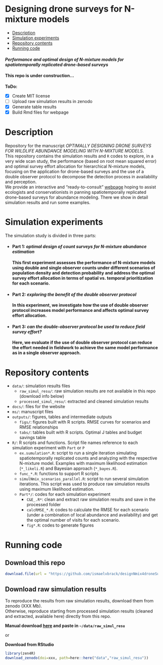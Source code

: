 Designing drone surveys for N-mixture models
================

-   [Description](#description)
-   [Simulation experiments](#simulation-experiments)
-   [Repository contents](#repository-contents)
-   [Running code](#running-code)

#### ***Performance and optimal design of N-mixture models for spatiotemporally replicated drone-based surveys***

#### This repo is under construction…

**ToDo:**  

-   [x] Create MIT license
-   [ ] Upload raw simulation results in zenodo
-   [x] Generate table results
-   [x] Build Rmd files for webpage

# Description

Repository for the manuscript *OPTIMALLY DESIGNING DRONE SURVEYS FOR
WILDLIFE ABUNDANCE MODELING WITH N-MIXTURE MODELS*.  
This repository contains the simulation results and `R` codes to
explore, in a very wide scan study, the performance (based on root mean
squared error) and optimal survey effort allocation for hierarchical
N-mixture models, focusing on the application for drone-based surveys
and the use of a double observer protocol to decompose the detection
process in availability and perception.  
We provide an interactive and “ready-to-consult”
[webpage](https://ismaelvbrack.github.io/designNmix4droneSurveys) hoping
to assist ecologists and conservationists in panning spatiotemporally
replicated drone-based surveys for abundance modeling. There we show in
detail simulation results and run some examples.

# Simulation experiments

The simulation study is divided in three parts:

-   #### Part 1: *optimal design of count surveys for N-mixture abundance estimation*

    **This first experiment assesses the performance of N-mixture models
    using double and single observer counts under different scenarios of
    population density and detection probability and address the optimal
    survey effort allocation in terms of spatial vs. temporal
    prioritization for each scenario.**  

-   #### Part 2: *exploring the benefit of the double observer protocol*

    **In this experiment, we investigate how the use of double observer
    protocol increases model performance and affects optimal survey
    effort allocation.**  

-   #### Part 3: *can the double-observer protocol be used to reduce field survey effort?*

    **Here, we evaluate if the use of double observer protocol can
    reduce the effort needed in fieldwork to achieve the same model
    performance as in a single observer approach.**  

# Repository contents

-   `data/`: simulation results files
    -   `raw_simul_resu/`: raw simulation results are not available in
        this repo (download info below)
    -   `processed_simul_resu/`: extracted and cleaned simulation
        results
-   `docs/`: files for the website
-   `ms/`: manuscript files
-   `outputs/`: figures, tables and intermediate outputs
    -   `figs/`: figures built with R scripts. RMSE curves for scenarios
        and RMSE relationships
    -   `tabs/`: tables built with R scripts. Optimal J tables and
        budget savings table
-   `R/`: R scripts and functions. Script file names reference to each
    simulation experiment with `Part` or `P`
    -   `ex.sumulation*.R`: script to run a single iteration simulating
        spatiotemporally replicated counts and analyzing with the
        respective N-mixture model. Examples with maximum likelihood
        estimation (`*_likeli.R`) and Bayesian approach (`*_bayes.R`).
    -   `func_*.R`: functions to support R scripts
    -   `simulNmix_scenarios_parallel.R`: script to run several
        simulation iterations. This script was used to produce raw
        simulation results using maximum likelihood estimation.
    -   `Part*/`: codes for each simulation experiment
        -   `C&E_.R*`: clean and extract raw simulation results and save
            in the processed folder
        -   `calcRMSE_*.R`: codes to calculate the RMSE for each
            scenario (under a combination of local abundance and
            availability) and get the optimal number of visits for each
            scenario.
        -   `fig*.R`: codes to generate figures

# Running code

## Download this repo

``` r
download.file(url = "https://github.com/ismaelvbrack/designNmix4droneSurveys/archive/main.zip", destfile = "designNmix4droneSurveys.zip")
```

## Download raw simulation results

To reproduce the results from raw simulation results, download them from
zenodo (XXX Mb).  
Otherwise, reproduce starting from processed simulation results (cleaned
and extracted, available here) directly from this repo.

**Manual download [here](http..) and paste in `~/data/raw_simul_resu`**

or

**Download from RStudio**

``` r
library(zen4R)
download_zenodo(doi=xxx, path=here::here("data","raw_simul_resu"))
```
